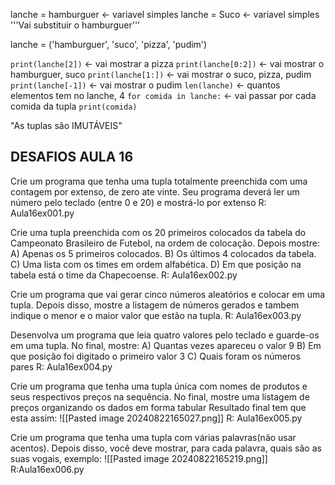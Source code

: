 
lanche = hamburguer <- variavel simples
lanche = Suco             <- variavel simples
'''Vai substituir o hamburguer'''

lanche = ('hamburguer', 'suco', 'pizza', 'pudim')

`print(lanche[2])` <- vai mostrar a pizza
`print(lanche[0:2])` <- vai mostrar o hamburguer, suco
`print(lanche[1:])` <- vai mostrar o suco, pizza, pudim
`print(lanche[-1])` <- vai mostrar o pudim
`len(lanche)` <- quantos elementos tem no lanche, 4
`for comida in lanche:` <- vai passar por cada comida da tupla
	`print(comida)`

"As tuplas são IMUTÁVEIS"

DESAFIOS AULA 16
--------------------------------------------

Crie um programa que tenha uma tupla totalmente preenchida com uma contagem por extenso, de zero ate vinte.
Seu programa deverá ler um número pelo teclado (entre 0 e 20) e mostrá-lo por extenso
R: Aula16ex001.py

Crie uma tupla preenchida com os 20 primeiros colocados da tabela do Campeonato Brasileiro de Futebol, na ordem de colocação. Depois mostre:
A) Apenas os 5 primeiros colocados.
B) Os últimos 4 colocados da tabela.
C) Uma lista com os times em ordem alfabética.
D) Em que posição na tabela está o time da Chapecoense.
R: Aula16ex002.py

Crie um programa que vai gerar cinco números aleatórios e colocar em uma tupla.
Depois disso, mostre a listagem de números gerados e tambem indique o menor e o maior valor que estão na tupla.
R: Aula16ex003.py

Desenvolva um programa que leia quatro valores pelo teclado e guarde-os em uma tupla. No final, mostre:
A) Quantas vezes apareceu o valor 9
B) Em que posição foi digitado o primeiro valor 3
C) Quais foram os números pares
R: Aula16ex004.py

Crie um programa que tenha uma tupla única com nomes de produtos e seus respectivos preços na sequência.
No final, mostre uma listagem de preços organizando os dados em forma tabular
Resultado final tem que esta assim:
![[Pasted image 20240822165027.png]]
R: Aula16ex005.py

Crie um programa que tenha uma tupla com várias palavras(não usar acentos). Depois disso, você deve mostrar, para cada palavra, quais são as suas vogais, exemplo:
![[Pasted image 20240822165219.png]]
R:Aula16ex006.py